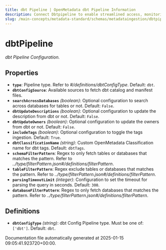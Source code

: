 ```yaml
---
title: dbt Pipeline | OpenMetadata dbt Pipeline Information
description: Connect Dbtpipeline to enable streamlined access, monitoring, or search of enterprise data using secure and scalable integrations.
slug: /main-concepts/metadata-standard/schemas/metadataingestion/dbtpipeline
---
```


# dbtPipeline

*dbt Pipeline Configuration.*

## Properties

- **`type`**: Pipeline type. Refer to *#/definitions/dbtConfigType*. Default: `dbt`.
- **`dbtConfigSource`**: Available sources to fetch dbt catalog and manifest files.
- **`searchAcrossDatabases`** *(boolean)*: Optional configuration to search across databases for tables or not. Default: `False`.
- **`dbtUpdateDescriptions`** *(boolean)*: Optional configuration to update the description from dbt or not. Default: `False`.
- **`dbtUpdateOwners`** *(boolean)*: Optional configuration to update the owners from dbt or not. Default: `False`.
- **`includeTags`** *(boolean)*: Optional configuration to toggle the tags ingestion. Default: `True`.
- **`dbtClassificationName`** *(string)*: Custom OpenMetadata Classification name for dbt tags. Default: `dbtTags`.
- **`schemaFilterPattern`**: Regex to only fetch tables or databases that matches the pattern. Refer to *../type/filterPattern.json#/definitions/filterPattern*.
- **`tableFilterPattern`**: Regex exclude tables or databases that matches the pattern. Refer to *../type/filterPattern.json#/definitions/filterPattern*.
- **`parsingTimeoutLimit`** *(integer)*: Configuration to set the timeout for parsing the query in seconds. Default: `300`.
- **`databaseFilterPattern`**: Regex to only fetch databases that matches the pattern. Refer to *../type/filterPattern.json#/definitions/filterPattern*.
## Definitions

- **`dbtConfigType`** *(string)*: dbt Config Pipeline type. Must be one of: `['dbt']`. Default: `dbt`.


Documentation file automatically generated at 2025-01-15 09:05:41.923720+00:00.
